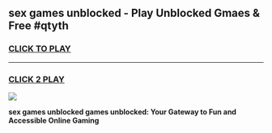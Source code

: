 
## sex games unblocked - Play Unblocked Gmaes & Free #qtyth
<h3>
<a href="https://news.freeplayer.one?title=sex_games_unblocked&ref=03M">CLICK TO PLAY</a></h3>
<hr>

<h3>
<a href="https://news.freeplayer.one?title=sex_games_unblocked&ref=03M">CLICK 2 PLAY</a>
  
</h3>

<a href="https://news.freeplayer.one?title=sex_games_unblocked&ref=03M"><img src="https://clearcache.store/games.png"></a>


**sex games unblocked games unblocked: Your Gateway to Fun and Accessible Online Gaming**
